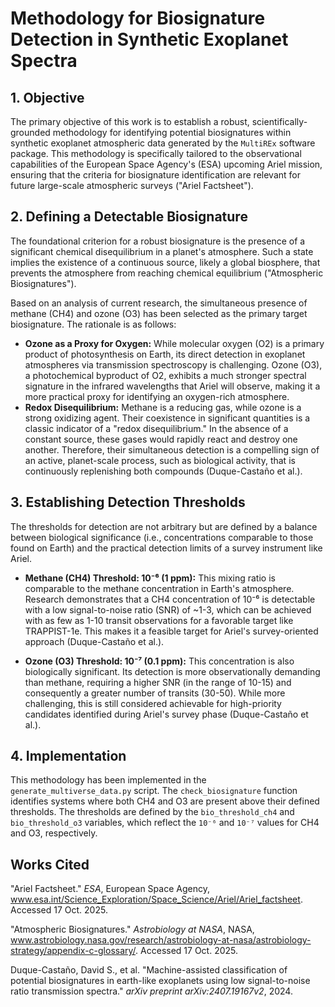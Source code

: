 # Methodology for Biosignature Detection in Synthetic Exoplanet Spectra

## 1. Objective

The primary objective of this work is to establish a robust, scientifically-grounded methodology for identifying potential biosignatures within synthetic exoplanet atmospheric data generated by the `MultiREx` software package. This methodology is specifically tailored to the observational capabilities of the European Space Agency's (ESA) upcoming Ariel mission, ensuring that the criteria for biosignature identification are relevant for future large-scale atmospheric surveys ("Ariel Factsheet").

## 2. Defining a Detectable Biosignature

The foundational criterion for a robust biosignature is the presence of a significant chemical disequilibrium in a planet's atmosphere. Such a state implies the existence of a continuous source, likely a global biosphere, that prevents the atmosphere from reaching chemical equilibrium ("Atmospheric Biosignatures").

Based on an analysis of current research, the simultaneous presence of methane (CH4) and ozone (O3) has been selected as the primary target biosignature. The rationale is as follows:

*   **Ozone as a Proxy for Oxygen:** While molecular oxygen (O2) is a primary product of photosynthesis on Earth, its direct detection in exoplanet atmospheres via transmission spectroscopy is challenging. Ozone (O3), a photochemical byproduct of O2, exhibits a much stronger spectral signature in the infrared wavelengths that Ariel will observe, making it a more practical proxy for identifying an oxygen-rich atmosphere.
*   **Redox Disequilibrium:** Methane is a reducing gas, while ozone is a strong oxidizing agent. Their coexistence in significant quantities is a classic indicator of a "redox disequilibrium." In the absence of a constant source, these gases would rapidly react and destroy one another. Therefore, their simultaneous detection is a compelling sign of an active, planet-scale process, such as biological activity, that is continuously replenishing both compounds (Duque-Castaño et al.).

## 3. Establishing Detection Thresholds

The thresholds for detection are not arbitrary but are defined by a balance between biological significance (i.e., concentrations comparable to those found on Earth) and the practical detection limits of a survey instrument like Ariel.

*   **Methane (CH4) Threshold: 10⁻⁶ (1 ppm):** This mixing ratio is comparable to the methane concentration in Earth's atmosphere. Research demonstrates that a CH4 concentration of 10⁻⁶ is detectable with a low signal-to-noise ratio (SNR) of ~1-3, which can be achieved with as few as 1-10 transit observations for a favorable target like TRAPPIST-1e. This makes it a feasible target for Ariel's survey-oriented approach (Duque-Castaño et al.).

*   **Ozone (O3) Threshold: 10⁻⁷ (0.1 ppm):** This concentration is also biologically significant. Its detection is more observationally demanding than methane, requiring a higher SNR (in the range of 10-15) and consequently a greater number of transits (30-50). While more challenging, this is still considered achievable for high-priority candidates identified during Ariel's survey phase (Duque-Castaño et al.).

## 4. Implementation

This methodology has been implemented in the `generate_multiverse_data.py` script. The `check_biosignature` function identifies systems where both CH4 and O3 are present above their defined thresholds. The thresholds are defined by the `bio_threshold_ch4` and `bio_threshold_o3` variables, which reflect the `10⁻⁶` and `10⁻⁷` values for CH4 and O3, respectively.

## Works Cited

"Ariel Factsheet." *ESA*, European Space Agency, www.esa.int/Science_Exploration/Space_Science/Ariel/Ariel_factsheet. Accessed 17 Oct. 2025.

"Atmospheric Biosignatures." *Astrobiology at NASA*, NASA, www.astrobiology.nasa.gov/research/astrobiology-at-nasa/astrobiology-strategy/appendix-c-glossary/. Accessed 17 Oct. 2025.

Duque-Castaño, David S., et al. "Machine-assisted classification of potential biosignatures in earth-like exoplanets using low signal-to-noise ratio transmission spectra." *arXiv preprint arXiv:2407.19167v2*, 2024.
